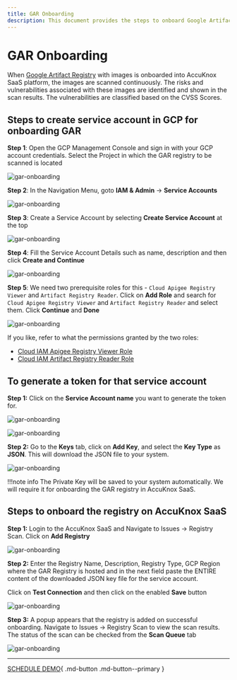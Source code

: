 ```yaml
---
title: GAR Onboarding
description: This document provides the steps to onboard Google Artifact Registry (GAR) on AccuKnox SaaS.
---
```


# GAR Onboarding

When [Google Artifact Registry](https://cloud.google.com/artifact-registry/docs) with images is onboarded into AccuKnox SaaS platform, the images are scanned continuously. The risks and vulnerabilities associated with these images are identified and shown in the scan results. The vulnerabilities are classified based on the CVSS Scores.

## Steps to create service account in GCP for onboarding GAR

**Step 1**: Open the GCP Management Console and sign in with your GCP account credentials. Select the Project in which the GAR registry to be scanned is located

![gar-onboarding](images/gar/gar-project.png)

**Step 2**: In the Navigation Menu, goto **IAM & Admin** → **Service Accounts**

![gar-onboarding](images/gar/gar-navi.png)

**Step 3**: Create a Service Account by selecting **Create Service Account** at the top

![gar-onboarding](images/gar/sa-create.png)

**Step 4**: Fill the Service Account Details such as name, description and then click **Create and Continue**

![gar-onboarding](images/gar/sa-continue.png)

**Step 5**: We need two prerequisite roles for this - `Cloud Apigee Registry Viewer` and `Artifact Registry Reader`. Click on **Add Role** and search for `Cloud Apigee Registry Viewer` and `Artifact Registry Reader` and select them. Click **Continue** and **Done**

![gar-onboarding](images/gar/sa-role.png)

If you like, refer to what the permissions granted by the two roles:

- [Cloud IAM Apigee Registry Viewer Role](https://cloud.google.com/iam/docs/understanding-roles#apigeeregistry.viewer)
- [Cloud IAM Artifact Registry Reader Role](https://cloud.google.com/iam/docs/understanding-roles#artifactregistry.reader)

## To generate a token for that service account

**Step 1:** Click on the **Service Account name** you want to generate the token for.

![gar-onboarding](images/gar/sa-click.png)

![gar-onboarding](images/gar/add-key.png)

**Step 2:** Go to the **Keys** tab, click on **Add Key**, and select the **Key Type** as **JSON**. This will download the JSON file to your system.

![gar-onboarding](images/gar/select-json.png)

!!!note info
    The Private Key will be saved to your system automatically. We will require it for onboarding the GAR registry in AccuKnox SaaS.

## Steps to onboard the registry on AccuKnox SaaS

**Step 1:** Login to the AccuKnox SaaS and Navigate to Issues → Registry Scan. Click on **Add Registry**

![gar-onboarding](images/gar/add-gar.png)

**Step 2:** Enter the Registry Name, Description, Registry Type, GCP Region where the GAR Registry is hosted and in the next field paste the ENTIRE content of the downloaded JSON key file for the service account.

Click on **Test Connection** and then click on the enabled **Save** button

![gar-onboarding](images/gar/save-gar.png)

**Step 3:** A popup appears that the registry is added on successful onboarding. Navigate to Issues → Registry Scan to view the scan results. The status of the scan can be checked from the **Scan Queue** tab

![gar-onboarding](images/gar/gar-result.png)

- - -
[SCHEDULE DEMO](https://www.accuknox.com/contact-us){ .md-button .md-button--primary }
